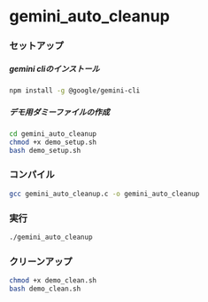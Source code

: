 # gemini_auto_cleanup

### セットアップ

##### gemini cliのインストール

   ```bash
   npm install -g @google/gemini-cli
   ```

##### デモ用ダミーファイルの作成

   ```bash
   cd gemini_auto_cleanup
   chmod +x demo_setup.sh
   bash demo_setup.sh
   ```

### コンパイル

   ```bash
   gcc gemini_auto_cleanup.c -o gemini_auto_cleanup
   ```
### 実行

   ```bash
   ./gemini_auto_cleanup
   ```
### クリーンアップ

   ```bash
   chmod +x demo_clean.sh
   bash demo_clean.sh
   ```
